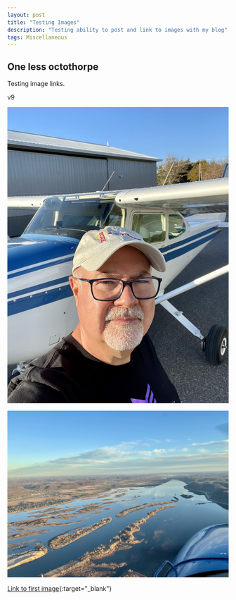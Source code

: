 ```yaml
---
layout: post
title: "Testing Images"
description: "Testing ability to post and link to images with my blog"
tags: Miscellaneous
---
```

## One less octothorpe

Testing image links.

v9

![Me and N54589](/assets/images/IMG_1092.jpeg)

![Mississippi River](/assets/images/IMG_1094.jpeg)


[Link to first image](https://github.com/JohnOCFII/johnocfii.github.io/blob/main/assets/images/IMG_1092.jpeg){:target="_blank"}
